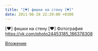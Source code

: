 ```yaml
---
title: "[♥] фишки на стену [♥]"
date: 2011-06-28 22:29:00 +0300
---
```


[♥] фишки на стену [♥]
Фотография
https://vk.com/photo24453185_186378308

[Вложение](https://vk.com/photo24453185_186378308)

